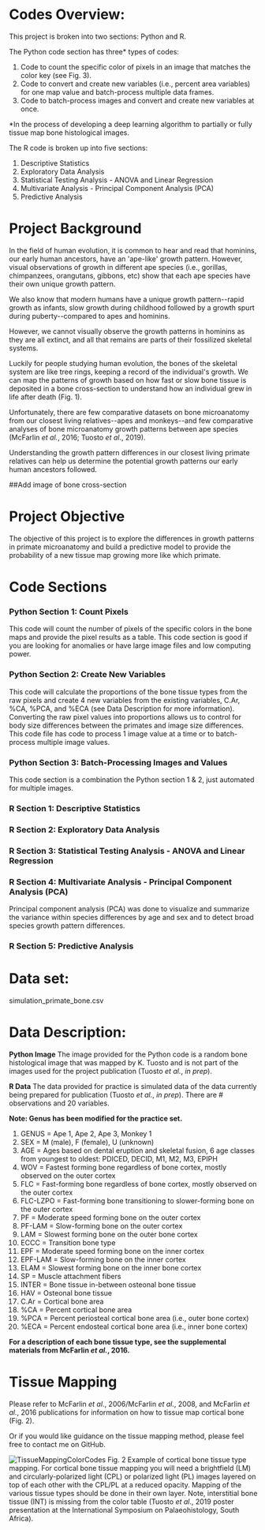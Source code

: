 # Codes Overview:

This project is broken into two sections: Python and R. 

The Python code section has three* types of codes:

1) Code to count the specific color of pixels in an image that matches the color key (see Fig. 3).
2) Code to convert and create new variables (i.e., percent area variables) for one map value and batch-process multiple data frames.
3) Code to batch-process images and convert and create new variables at once. 

*In the process of developing a deep learning algorithm to partially or fully tissue map bone histological images. 

The R code is broken up into five sections:

1) Descriptive Statistics
2) Exploratory Data Analysis
3) Statistical Testing Analysis - ANOVA and Linear Regression
4) Multivariate Analysis - Principal Component Analysis (PCA)
5) Predictive Analysis

# Project Background 

In the field of human evolution, it is common to hear and read that hominins, our early human ancestors, have an 'ape-like' growth pattern. However, visual observations of growth in different ape species (i.e., gorillas, chimpanzees, orangutans, gibbons, etc) show that each ape species have their own unique growth pattern. 

We also know that modern humans have a unique growth pattern--rapid growth as infants, slow growth during childhood followed by a growth spurt during puberty--compared to apes and hominins. 

However, we cannot visually observe the growth patterns in hominins as they are all extinct, and all that remains are parts of their fossilized skeletal systems. 

Luckily for people studying human evolution, the bones of the skeletal system are like tree rings, keeping a record of the individual's growth. We can map the patterns of growth based on how fast or slow bone tissue is deposited in a bone cross-section to understand how an individual grew in life after death (Fig. 1).

Unfortunately, there are few comparative datasets on bone microanatomy from our closest living relatives--apes and monkeys--and few comparative analyses of bone microanatomy growth patterns between ape species (McFarlin *et al.*, 2016; Tuosto *et al*., 2019).  

Understanding the growth pattern differences in our closest living primate relatives can help us determine the potential growth patterns our early human ancestors followed.

##Add image of bone cross-section

# Project Objective
The objective of this project is to explore the differences in growth patterns in primate microanatomy and build a predictive model to provide the probability of a new tissue map growing more like which primate.

# Code Sections

### Python Section 1: Count Pixels
This code will count the number of pixels of the specific colors in the bone maps and provide the pixel results as a table. This code section is good if you are looking for anomalies or have large image files and low computing power. 

### Python Section 2: Create New Variables
This code will calculate the proportions of the bone tissue types from the raw pixels and create 4 new variables from the existing variables, C.Ar, %CA, %PCA, and %ECA (see Data Description for more information). Converting the raw pixel values into proportions allows us to control for body size differences between the primates and image size differences. This code file has code to process 1 image value at a time or to batch-process multiple image values.

### Python Section 3: Batch-Processing Images and Values
This code section is a combination the Python section 1 & 2, just automated for multiple images. 

### R Section 1: Descriptive Statistics
### R Section 2: Exploratory Data Analysis
### R Section 3: Statistical Testing Analysis - ANOVA and Linear Regression

### R Section 4: Multivariate Analysis - Principal Component Analysis (PCA)
Principal component analysis (PCA) was done to visualize and summarize the variance within species differences by age and sex and to detect broad species growth pattern differences.

### R Section 5: Predictive Analysis

# Data set:

simulation_primate_bone.csv

# Data Description:

**Python Image**
The image provided for the Python code is a random bone histological image that was mapped by K. Tuosto and is not part of the images used for the project publication (Tuosto *et al.*, *in prep*).

**R Data**
The data provided for practice is simulated data of the data currently being prepared for publication (Tuosto *et al.*, *in prep*). There are #  observations and 20 variables.

**Note: Genus has been modified for the practice set.**

1) GENUS = Ape 1, Ape 2, Ape 3, Monkey 1
2) SEX = M (male), F (female), U (unknown)
3) AGE = Ages based on dental eruption and skeletal fusion, 6 age classes from youngest to oldest: PDICED, DECID, M1, M2, M3, EPIPH
4) WOV = Fastest forming bone regardless of bone cortex, mostly observed on the outer cortex
5) FLC = Fast-forming bone regardless of bone cortex, mostly observed on the outer cortex
6) FLC-LZPO = Fast-forming bone transitioning to slower-forming bone on the outer cortex 
7) PF = Moderate speed forming bone on the outer cortex 
8) PF-LAM	= Slow-forming bone on the outer cortex
9) LAM = Slowest forming bone on the outer bone cortex 
10) ECCC = Transition bone type 
11) EPF = Moderate speed forming bone on the inner cortex 
12) EPF-LAM = Slow-forming bone on the inner cortex
13) ELAM = Slowest forming bone on the inner bone cortex 
14) SP = Muscle attachment fibers 
15) INTER = Bone tissue in-between osteonal bone tissue 
16) HAV = Osteonal bone tissue 
17) C.Ar = Cortical bone area 
18) %CA = Percent cortical bone area 
19) %PCA = Percent periosteal cortical bone area (i.e., outer bone cortex)
20) %ECA = Percent endosteal cortical bone area (i.e., inner bone cortex)

**For a description of each bone tissue type, see the supplemental materials from McFarlin *et al.*, 2016.**

# Tissue Mapping
Please refer to McFarlin *et al*., 2006/McFarlin *et al.*, 2008, and McFarlin *et al.*, 2016 publications for information on how to tissue map cortical bone (Fig. 2).

Or if you would like guidance on the tissue mapping method, please feel free to contact me on GitHub. 

![TissueMappingColorCodes](https://github.com/ktuosto/Cortical_bone_tissue_type_calculation/assets/49923281/433b407c-b49f-462d-84ab-e7fd762e6fc8)
Fig. 2 Example of cortical bone tissue type mapping. For cortical bone tissue mapping you will need a brightfield (LM) and circularly-polarized light (CPL) or polarized light (PL) images layered on top of each other with the CPL/PL at a reduced opacity. Mapping of the various tissue types should be done in their own layer. Note, interstitial bone tissue (INT) is missing from the color table (Tuosto *et al*., 2019 poster presentation at the International Symposium on Palaeohistology, South Africa).
